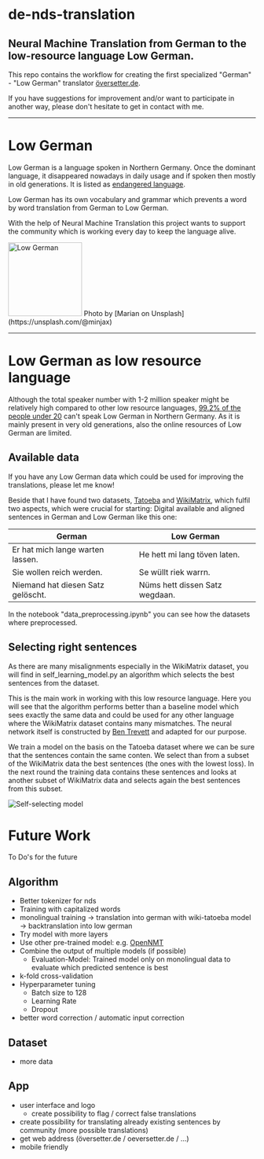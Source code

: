 # de-nds-translation

Neural Machine Translation from German to the low-resource language Low German.
------

This repo contains the workflow for creating the first specialized "German" - "Low German" translator [översetter.de](http://www.översetter.de/).

If you have suggestions for improvement and/or want to participate in another way, please don't hesitate to get in contact with me.

---

# Low German

Low German is a language spoken in Northern Germany. Once the dominant language, it disappeared nowadays in daily usage and if spoken then mostly in old generations. It is listed as [endangered language](http://www.unesco.org/new/en/culture/themes/endangered-languages/atlas-of-languages-in-danger/).

Low German has its own vocabulary and grammar which prevents a word by word translation from German to Low German.

With the help of Neural Machine Translation this project wants to support the community which is working every day to keep the language alive.

<img src="https://unsplash.com/photos/T1IrtN3g8i8/download?force=true&w=640" alt="Low German" width="150"/>
Photo by [Marian on Unsplash](https://unsplash.com/@minjax)


---

# Low German as low resource language

Although the total speaker number with 1-2 million speaker might be relatively high compared to other low resource languages, [99.2% of the people under 20](http://www.ins-bremen.de/fileadmin/ins-bremen/user_upload/umfrage2016/broschuere-umfrage.pdf) can't speak Low German in Northern Germany.
As it is mainly present in very old generations, also the online resources of Low German are limited.

## Available data

If you have any Low German data which could be used for improving the translations, please let me know!

Beside that I have found two datasets, [Tatoeba](https://tatoeba.org/eng/) and [WikiMatrix](https://github.com/facebookresearch/LASER/tree/master/tasks/WikiMatrix), which fulfil two aspects, which were crucial for starting: Digital available and aligned sentences in German and Low German like this one:

|    German                              |    Low German                    |
| ---------------------------------------|----------------------------------|
|    Er hat mich lange warten lassen.    |    He hett mi lang töven laten.  |
|    Sie wollen reich werden.            |    Se wüllt riek warrn.          |
|    Niemand hat diesen Satz gelöscht.   |    Nüms hett dissen Satz wegdaan.|



In the notebook "data_preprocessing.ipynb" you can see how the datasets where preprocessed.


## Selecting right sentences

As there are many misalignments especially in the WikiMatrix dataset, you will find in self_learning_model.py an algorithm which selects the best sentences from the dataset.

This is the main work in working with this low resource language. Here you will see that the algorithm performs better than a baseline model which sees exactly the same data and could be used for any other language where the WikiMatrix dataset contains many mismatches. The neural network itself is constructed by [Ben Trevett](https://github.com/bentrevett/pytorch-seq2seq) and adapted for our purpose.

We train a model on the basis on the Tatoeba dataset where we can be sure that the sentences contain the same conten. We select than from a subset of the WikiMatrix data the best sentences (the ones with the lowest loss). In the next round the training data contains these sentences and looks at another subset of WikiMatrix data and selects again the best sentences from this subset.

![Self-selecting model](https://llmm.webo.family/index.php/s/ncTiyxP8mW9DB7s/download)




# Future Work

To Do's for the future

## Algorithm

* Better tokenizer for nds
* Training with capitalized words
* monolingual training -> translation into german with wiki-tatoeba model -> backtranslation into low german
* Try model with more layers
* Use other pre-trained model: e.g. [OpenNMT](https://opennmt.net/Models-py/)
* Combine the output of multiple models (if possible)
  * Evaluation-Model: Trained model only on monolingual data to evaluate which predicted sentence is best
* k-fold cross-validation
* Hyperparameter tuning
  * Batch size to 128
  * Learning Rate
  * Dropout
* better word correction / automatic input correction

## Dataset

* more data

## App

* user interface and logo
  * create possibility to flag / correct false translations
* create possibility for translating already existing sentences by community (more possible translations)
* get web address (översetter.de / oeversetter.de / ...)
* mobile friendly




```python

```
